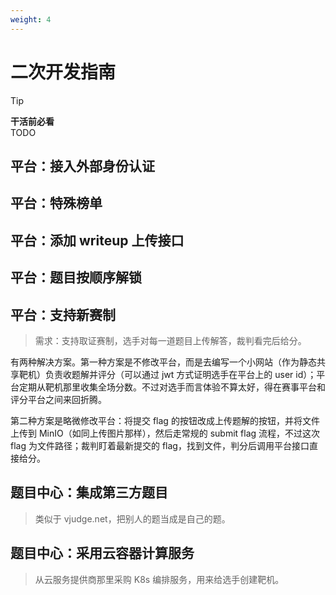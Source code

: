 ```yaml
---
weight: 4
---
```

# 二次开发指南


> [!TIP]
> **干活前必看**  
> TODO


## 平台：接入外部身份认证


## 平台：特殊榜单

## 平台：添加 writeup 上传接口

## 平台：题目按顺序解锁

## 平台：支持新赛制

> 需求：支持取证赛制，选手对每一道题目上传解答，裁判看完后给分。

有两种解决方案。第一种方案是不修改平台，而是去编写一个小网站（作为静态共享靶机）负责收题解并评分（可以通过 jwt 方式证明选手在平台上的 user id）；平台定期从靶机那里收集全场分数。不过对选手而言体验不算太好，得在赛事平台和评分平台之间来回折腾。

第二种方案是略微修改平台：将提交 flag 的按钮改成上传题解的按钮，并将文件上传到 MinIO（如同上传图片那样），然后走常规的 submit flag 流程，不过这次 flag 为文件路径；裁判盯着最新提交的 flag，找到文件，判分后调用平台接口直接给分。



## 题目中心：集成第三方题目

> 类似于 vjudge.net，把别人的题当成是自己的题。



## 题目中心：采用云容器计算服务

> 从云服务提供商那里采购 K8s 编排服务，用来给选手创建靶机。



